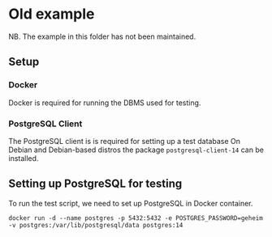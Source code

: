 # Old example

NB. The example in this folder has not been maintained.

## Setup

### Docker

Docker is required for running the DBMS used for testing.

### PostgreSQL Client

The PostgreSQL client is is required for setting up a test database
On Debian and Debian-based distros the package ```postgresql-client-14``` can be installed.

## Setting up PostgreSQL for testing

To run the test script, we need to set up PostgreSQL in Docker container.
```shell
docker run -d --name postgres -p 5432:5432 -e POSTGRES_PASSWORD=geheim -v postgres:/var/lib/postgresql/data postgres:14
```
